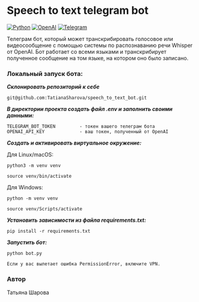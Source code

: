 # **Speech to text telegram bot**

[![Python](https://img.shields.io/badge/-Python-464646?style=flat-square&logo=Python)](https://www.python.org/)
[![OpenAI](https://a11ybadges.com/badge?logo=openai)](https://openai.com/)
[![Telegram](https://img.shields.io/badge/Telegram-2CA5E0?style=for-the-badge&logo=telegram&logoColor=white)](https://core.telegram.org/)

Телеграм бот, который может транскрибировать голосовое или видеосообщение c помощью системы по распознаванию речи Whisper от OpenAI. Бот работает со всеми языками и транскрибирует полученное сообщение на том языке, на котором оно было записано.

### Локальный запуск бота:

**_Склонировать репозиторий к себе_**
```
git@github.com:TatianaSharova/speech_to_text_bot.git
```
**_В директории проекта создать файл .env и заполнить своими данными:_**
```
TELEGRAM_BOT_TOKEN         - токен вашего телеграм бота
OPENAI_API_KEY             - ваш токен, полученный от OpenAI
```
**_Создать и активировать виртуальное окружение:_**

Для Linux/macOS:
```
python3 -m venv venv
```
```
source venv/bin/activate
```
Для Windows:
```
python -m venv venv
```
```
source venv/Scripts/activate
```
**_Установить зависимости из файла requirements.txt:_**
```
pip install -r requirements.txt
```
**_Запустить бот:_**
```
python bot.py
```
```
Если у вас вылетает ошибка PermissionError, включите VPN.
```

### Автор
Татьяна Шарова